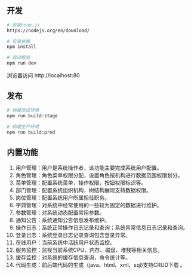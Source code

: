﻿## 开发

```bash
# 安装node.js
https://nodejs.org/en/download/

# 安装依赖
npm install

# 启动服务
npm run dev
```

浏览器访问 http://localhost:80

## 发布

```bash
# 构建测试环境
npm run build:stage

# 构建生产环境
npm run build:prod
```

## 内置功能

1. 用户管理：用户是系统操作者，该功能主要完成系统用户配置。
2. 角色管理：角色菜单权限分配，设置角色按机构进行数据范围权限划分。
3. 菜单管理：配置系统菜单，操作权限，按钮权限标识等。
4. 部门管理：配置系统组织机构，树结构展现支持数据权限。
5. 岗位管理：配置系统用户所属担任职务。
6. 字典管理：对系统中经常使用的一些较为固定的数据进行维护。
7. 参数管理：对系统动态配置常用参数。
8. 通知公告：系统通知公告信息发布维护。
9. 操作日志：系统正常操作日志记录和查询；系统异常信息日志记录和查询。
10. 登录日志：系统登录日志记录查询包含登录异常。
11. 在线用户：当前系统中活跃用户状态监控。
12. 服务监控：监视当前系统CPU、内存、磁盘、堆栈等相关信息。
13. 缓存监控：对系统的缓存信息查询，命令统计等。
14. 代码生成：前后端代码的生成（java、html、xml、sql)支持CRUD下载 。
